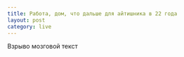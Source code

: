 ```yaml
---
title: Работа, дом, что дальше для айтишника в 22 года
layout: post
category: live
---
```


Взрыво мозговой текст